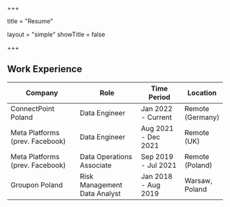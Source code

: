 +++

title = "Resume"

layout = "simple"
showTitle = false

+++

## Work Experience

| Company                             | Role                              | Time Period             | Location             |
|-------------------------------------|-----------------------------------|-------------------------|----------------------|
| ConnectPoint Poland                 | Data Engineer                     | Jan 2022 <br>- Current  | Remote <br>(Germany) |
| Meta Platforms <br>(prev. Facebook) | Data Engineer                     | Aug 2021 <br>- Dec 2021 | Remote <br>(UK)      |
| Meta Platforms <br>(prev. Facebook) | Data Operations <br> Associate    | Sep 2019 <br>- Jul 2021 | Remote <br>(Poland)  |
| Groupon Poland                      | Risk Management <br> Data Analyst | Jan 2018 <br>- Aug 2019 | Warsaw,<br>Poland    |
